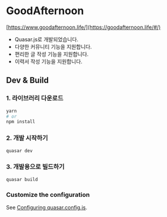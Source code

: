 # GoodAfternoon

[https://www.goodafternoon.life/](https://goodafternoon.life/#/)

- Quasar.js로 개발되었습니다.
- 다양한 커뮤니티 기능을 지원합니다.
- 편리한 글 작성 기능을 지원합니다.
- 이력서 작성 기능을 지원합니다.

## Dev & Build
### 1. 라이브러리 다운로드
```bash
yarn
# or
npm install
```

### 2. 개발 시작하기
```bash
quasar dev
```


### 3. 개발용으로 빌드하기
```bash
quasar build
```

### Customize the configuration
See [Configuring quasar.config.js](https://v2.quasar.dev/quasar-cli-vite/quasar-config-js).
